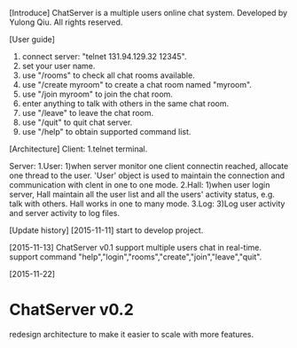 [Introduce]
ChatServer is a multiple users online chat system.
Developed by Yulong Qiu.
All rights reserved.

[User guide]
1. connect server: "telnet 131.94.129.32 12345".
2. set your user name.
3. use "/rooms" to check all chat rooms available.
4. use "/create myroom" to create a chat room named "myroom".
5. use "/join myroom" to join the chat room.
6. enter anything to talk with others in the same chat room.
7. use "/leave" to leave the chat room.
8. use "/quit" to quit chat server.
9. use "/help" to obtain supported command list.

[Architecture]
Client:
1.telnet terminal.

Server:
1.User:
  1)when server monitor one client connectin reached, allocate one thread to the user. 'User' object is used to maintain the connection and communication with clent in one to one mode.
2.Hall:
  1)when user login server, Hall maintain all the user list and all the users' activity status, e.g. talk with others. Hall works in one to many mode.
3.Log:
  3)Log user activity and server activity to log files.

[Update history]
[2015-11-11]
start to develop project.

[2015-11-13]
ChatServer v0.1
support multiple users chat in real-time.
support command "help","login","rooms","create","join","leave","quit".

[2015-11-22]
# ChatServer v0.2
redesign architecture to make it easier to scale with more features.
